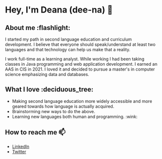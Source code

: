 <h1> Hey, I'm Deana (dee-na) 👋 </h1>

<h2> About me :flashlight:</h2>
<p>I started my path in second language education and curriculum development. I believe that everyone should speak/understand at least two languages and that technology can help us make that a reality. <p>
<p>I work full-time as a learning analyst. While working I had been taking classes in Java programming and web application development. I earned an AAS in CIS in 2021. I loved it and decided to pursue a master's in computer science emphasizing data and databases. </p>

<h2> What I love :deciduous_tree:</h2>
<ul> 
  <li>Making second language education more widely accessible and more geared towards how language is actually acquired. </li>
  <li>Brainstorming new ways to do the above.</li>
  <li>Learning new languages both human and programming. :wink: </li>
 </ul>
 
 <h2>How to reach me 📫</h2>
 <ul>
  <li><a href="https://www.linkedin.com/in/deana-jackson-06072074/">LinkedIn</a></li>
  <li><a href="https://twitter.com/deanamarieij">Twitter</a></li>
 </ul>


<!--
**deanajackson/deanajackson** is a ✨ _special_ ✨ repository because its `README.md` (this file) appears on your GitHub profile.

Here are some ideas to get you started:

- 🔭 I’m currently working on ...
- 🌱 I’m currently learning ...
- 👯 I’m looking to collaborate on ...
- 🤔 I’m looking for help with ...
- 💬 Ask me about ...
- 📫 How to reach me: ...
- 😄 Pronouns: she/her/hers
- ⚡ Fun fact: ...
-->
